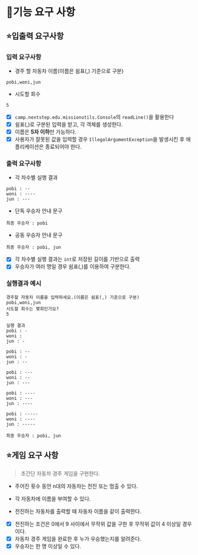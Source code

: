 # 🚀기능 요구 사항

## ⭐️입출력 요구사항

### 입력 요구사항

- 경주 할 자동차 이름(이름은 쉼표(,) 기준으로 구분)

```agsl
pobi,woni,jun
```

- 시도할 회수

```agsl
5
```

- [x] `camp.nextstep.edu.missionutils.Console`의 `readLine()`을 활용한다
- [x] 쉼표(,)로 구분된 입력을 받고, 각 객체를 생성한다.
- [x] 이름은 **5자 이하**만 가능하다.
- [x] 사용자가 잘못된 값을 입력할 경우 `IllegalArgumentException`을 발생시킨 후 애플리케이션은 종료되어야 한다.

### 출력 요구사항

- 각 차수별 실행 결과

```agsl
pobi : --
woni : ----
jun : ---
```

- 단독 우승자 안내 문구

```agsl
최종 우승자 : pobi
```

- 공동 우승자 안내 문구

```agsl
최종 우승자 : pobi, jun
```

- [x] 각 차수별 실행 결과는 `int`로 저장된 길이를 기반으로 출력
- [x] 우승자가 여러 명일 경우 쉼표(,)를 이용하여 구분한다.

### 실행결과 예시

```agsl
경주할 자동차 이름을 입력하세요.(이름은 쉼표(,) 기준으로 구분)
pobi,woni,jun
시도할 회수는 몇회인가요?
5

실행 결과
pobi : -
woni : 
jun : -

pobi : --
woni : -
jun : --

pobi : ---
woni : --
jun : ---

pobi : ----
woni : ---
jun : ----

pobi : -----
woni : ----
jun : -----

최종 우승자 : pobi, jun
```

## ⭐게임 요구 사항

> 초간단 자동차 경주 게임을 구현한다.

- 주어진 횟수 동안 n대의 자동차는 전진 또는 멈출 수 있다.

- 각 자동차에 이름을 부여할 수 있다.

- 전진하는 자동차를 출력할 때 자동차 이름을 같이 출력한다.

- [x] 전진하는 조건은 0에서 9 사이에서 무작위 값을 구한 후 무작위 값이 4 이상일 경우이다.
- [x] 자동차 경주 게임을 완료한 후 누가 우승했는지를 알려준다.
- [x] 우승자는 한 명 이상일 수 있다.